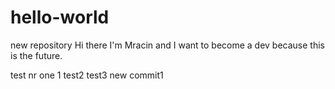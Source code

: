 # hello-world
new repository
Hi there I'm Mracin and I want to become a dev because this is the future.

test nr one 1
test2
test3
new commit1
